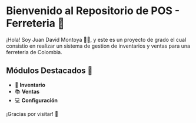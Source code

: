# Bienvenido al Repositorio de POS - Ferreteria 🔧

¡Hola! Soy Juan David Montoya 👨‍💻, y este es un proyecto de grado el cual consistio en realizar un sistema de gestion de inventarios y ventas para una ferreteria de Colombia.

## Módulos Destacados 🌟

- 📂 **Inventario**
- 📚 **Ventas**
- 💻 **Configuración** 

¡Gracias por visitar! 👋